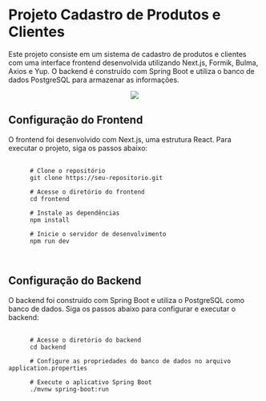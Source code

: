 
  <h1>Projeto Cadastro de Produtos e Clientes</h1>

  <p>Este projeto consiste em um sistema de cadastro de produtos e clientes com uma interface frontend desenvolvida utilizando Next.js, Formik, Bulma, Axios e Yup. O backend é construído com Spring Boot e utiliza o banco de dados PostgreSQL para armazenar as informações.</p>

  <p align="center">
    <a href="https://skillicons.dev">
      <img src="https://skillicons.dev/icons?i=nextjs,spring,postgres" />
    </a>
  </p>

  <h2>Configuração do Frontend</h2>

  <p>O frontend foi desenvolvido com Next.js, uma estrutura React. Para executar o projeto, siga os passos abaixo:</p>

  <pre>
    <code>
      # Clone o repositório
      git clone https://seu-repositorio.git

      # Acesse o diretório do frontend
      cd frontend

      # Instale as dependências
      npm install

      # Inicie o servidor de desenvolvimento
      npm run dev
    </code>
  </pre>

  <h2>Configuração do Backend</h2>

  <p>O backend foi construído com Spring Boot e utiliza o PostgreSQL como banco de dados. Siga os passos abaixo para configurar e executar o backend:</p>

  <pre>
    <code>
      # Acesse o diretório do backend
      cd backend

      # Configure as propriedades do banco de dados no arquivo application.properties

      # Execute o aplicativo Spring Boot
      ./mvnw spring-boot:run
    </code>
  </pre>
